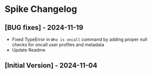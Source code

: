 # Spike Changelog

## [BUG fixes] - 2024-11-19

- Fixed TypeError in `Who is oncall` command by adding proper null checks for oncall user profiles and metadata
- Update Readme

## [Initial Version] - 2024-11-04